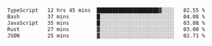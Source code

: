 <!--START_SECTION:waka-->

```txt
TypeScript   12 hrs 45 mins  ████████████████████▓░░░░   82.55 %
Bash         37 mins         █░░░░░░░░░░░░░░░░░░░░░░░░   04.08 %
JavaScript   35 mins         █░░░░░░░░░░░░░░░░░░░░░░░░   03.88 %
Rust         27 mins         ▓░░░░░░░░░░░░░░░░░░░░░░░░   03.00 %
JSON         25 mins         ▓░░░░░░░░░░░░░░░░░░░░░░░░   02.71 %
```

<!--END_SECTION:waka-->